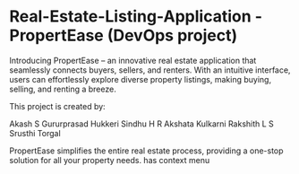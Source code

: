 # Real-Estate-Listing-Application - PropertEase (DevOps project)

Introducing PropertEase – an innovative real estate application that seamlessly connects buyers, sellers, and renters. With an intuitive interface, users can effortlessly explore diverse property listings, making buying, selling, and renting a breeze. 

This project is created by:

Akash S
Gururprasad Hukkeri
Sindhu H R
Akshata Kulkarni
Rakshith L S
Srusthi Torgal

PropertEase simplifies the entire real estate process, providing a one-stop solution for all your property needs.
has context menu